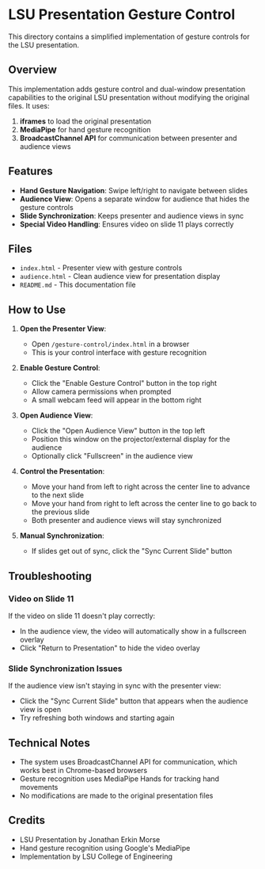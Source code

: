 # LSU Presentation Gesture Control

This directory contains a simplified implementation of gesture controls for the LSU presentation.

## Overview

This implementation adds gesture control and dual-window presentation capabilities to the original LSU presentation without modifying the original files. It uses:

1. **iframes** to load the original presentation
2. **MediaPipe** for hand gesture recognition
3. **BroadcastChannel API** for communication between presenter and audience views

## Features

- **Hand Gesture Navigation**: Swipe left/right to navigate between slides
- **Audience View**: Opens a separate window for audience that hides the gesture controls
- **Slide Synchronization**: Keeps presenter and audience views in sync
- **Special Video Handling**: Ensures video on slide 11 plays correctly

## Files

- `index.html` - Presenter view with gesture controls
- `audience.html` - Clean audience view for presentation display
- `README.md` - This documentation file

## How to Use

1. **Open the Presenter View**:
   - Open `/gesture-control/index.html` in a browser
   - This is your control interface with gesture recognition

2. **Enable Gesture Control**:
   - Click the "Enable Gesture Control" button in the top right
   - Allow camera permissions when prompted
   - A small webcam feed will appear in the bottom right

3. **Open Audience View**:
   - Click the "Open Audience View" button in the top left
   - Position this window on the projector/external display for the audience
   - Optionally click "Fullscreen" in the audience view

4. **Control the Presentation**:
   - Move your hand from left to right across the center line to advance to the next slide
   - Move your hand from right to left across the center line to go back to the previous slide
   - Both presenter and audience views will stay synchronized

5. **Manual Synchronization**:
   - If slides get out of sync, click the "Sync Current Slide" button

## Troubleshooting

### Video on Slide 11

If the video on slide 11 doesn't play correctly:
- In the audience view, the video will automatically show in a fullscreen overlay
- Click "Return to Presentation" to hide the video overlay

### Slide Synchronization Issues

If the audience view isn't staying in sync with the presenter view:
- Click the "Sync Current Slide" button that appears when the audience view is open
- Try refreshing both windows and starting again

## Technical Notes

- The system uses BroadcastChannel API for communication, which works best in Chrome-based browsers
- Gesture recognition uses MediaPipe Hands for tracking hand movements
- No modifications are made to the original presentation files

## Credits

- LSU Presentation by Jonathan Erkin Morse
- Hand gesture recognition using Google's MediaPipe
- Implementation by LSU College of Engineering